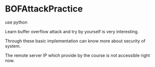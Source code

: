 # BOFAttackPractice
use python 

Learn buffer overflow attack and try by yourself is very interesting. 

Through these basic implementation can know more about security of system.

The remote server IP which provide by the course is not accessible right now. 
